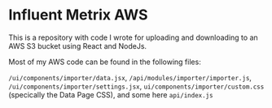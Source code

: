 # Influent Metrix AWS

This is a repository with code I wrote for uploading and downloading to an AWS S3 bucket using React and NodeJs. 

Most of my AWS code can be found in the following files:

`/ui/components/importer/data.jsx`, `/api/modules/importer/importer.js`, `/ui/components/importer/settings.jsx`, `ui/components/importer/custom.css` (specically the Data Page CSS), and some here `api/index.js`

